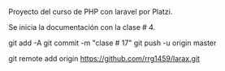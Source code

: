 Proyecto del curso de PHP con laravel por Platzi.

Se inicia la documentación con la clase # 4.

git add -A
git commit -m "clase # 17"
git push -u origin master





git remote add origin https://github.com/rrg1459/larax.git
